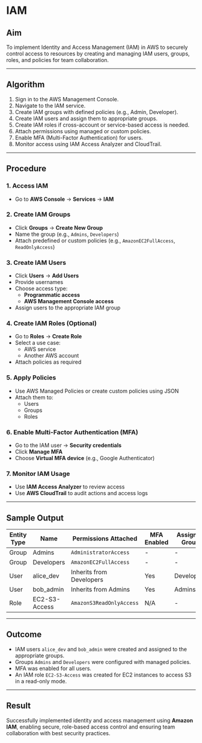 # IAM
## Aim

To implement Identity and Access Management (IAM) in AWS to securely control access to resources by creating and managing IAM users, groups, roles, and policies for team collaboration.

---

## Algorithm

1. Sign in to the AWS Management Console.
2. Navigate to the IAM service.
3. Create IAM groups with defined policies (e.g., Admin, Developer).
4. Create IAM users and assign them to appropriate groups.
5. Create IAM roles if cross-account or service-based access is needed.
6. Attach permissions using managed or custom policies.
7. Enable MFA (Multi-Factor Authentication) for users.
8. Monitor access using IAM Access Analyzer and CloudTrail.

---

## Procedure

### 1. Access IAM
- Go to **AWS Console** → **Services** → **IAM**

### 2. Create IAM Groups
- Click **Groups** → **Create New Group**
- Name the group (e.g., `Admins`, `Developers`)
- Attach predefined or custom policies (e.g., `AmazonEC2FullAccess`, `ReadOnlyAccess`)

### 3. Create IAM Users
- Click **Users** → **Add Users**
- Provide usernames
- Choose access type:
  - **Programmatic access**
  - **AWS Management Console access**
- Assign users to the appropriate IAM group

### 4. Create IAM Roles (Optional)
- Go to **Roles** → **Create Role**
- Select a use case:
  - AWS service
  - Another AWS account
- Attach policies as required

### 5. Apply Policies
- Use AWS Managed Policies or create custom policies using JSON
- Attach them to:
  - Users
  - Groups
  - Roles

### 6. Enable Multi-Factor Authentication (MFA)
- Go to the IAM user → **Security credentials**
- Click **Manage MFA**
- Choose **Virtual MFA device** (e.g., Google Authenticator)

### 7. Monitor IAM Usage
- Use **IAM Access Analyzer** to review access
- Use **AWS CloudTrail** to audit actions and access logs

---

## Sample Output

| Entity Type | Name            | Permissions Attached        | MFA Enabled | Assigned Group |
|-------------|------------------|-----------------------------|-------------|----------------|
| Group       | Admins           | `AdministratorAccess`       | -           | -              |
| Group       | Developers       | `AmazonEC2FullAccess`       | -           | -              |
| User        | alice_dev        | Inherits from Developers    | Yes         | Developers     |
| User        | bob_admin        | Inherits from Admins        | Yes         | Admins         |
| Role        | EC2-S3-Access    | `AmazonS3ReadOnlyAccess`    | N/A         | -              |

---

## Outcome

- IAM users `alice_dev` and `bob_admin` were created and assigned to the appropriate groups.
- Groups `Admins` and `Developers` were configured with managed policies.
- MFA was enabled for all users.
- An IAM role `EC2-S3-Access` was created for EC2 instances to access S3 in a read-only mode.

---

## Result

Successfully implemented identity and access management using **Amazon IAM**, enabling secure, role-based access control and ensuring team collaboration with best security practices.
